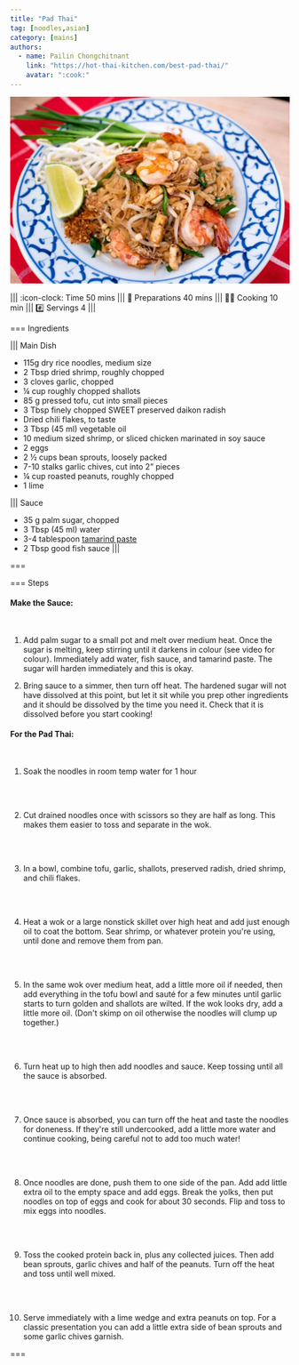 ```yaml
---
title: "Pad Thai"
tag: [noodles,asian]
category: [mains]
authors:
  - name: Pailin Chongchitnant
    link: "https://hot-thai-kitchen.com/best-pad-thai/"
    avatar: ":cook:"
---
```


![](img/pad-thai.jpg)

||| :icon-clock: Time
50 mins
||| :knife: Preparations
40 mins
||| :cook: Cooking
10 min
||| :hash: Servings
4
|||

=== Ingredients

||| Main Dish
- 115g dry rice noodles, medium size 
- 2 Tbsp dried shrimp, roughly chopped
- 3 cloves garlic, chopped
- ¼ cup roughly chopped shallots
- 85 g pressed tofu, cut into small pieces
- 3 Tbsp finely chopped SWEET preserved daikon radish
- Dried chili flakes, to taste
- 3 Tbsp (45 ml) vegetable oil
- 10 medium sized shrimp, or sliced chicken marinated in soy sauce
- 2 eggs
- 2 ½ cups bean sprouts, loosely packed
- 7-10 stalks garlic chives, cut into 2” pieces
- ¼ cup roasted peanuts, roughly chopped
- 1 lime

||| Sauce
- 35 g palm sugar, chopped
- 3 Tbsp (45 ml) water
- 3-4 tablespoon [tamarind paste](./tamarind-paste.md)
- 2 Tbsp good fish sauce
|||

===

=== Steps

#### Make the Sauce:
<br>

1. Add palm sugar to a small pot and melt over medium heat. Once the sugar is melting, keep stirring until it darkens in colour (see video for colour). Immediately add water, fish sauce, and tamarind paste. The sugar will harden immediately and this is okay.

2. Bring sauce to a simmer, then turn off heat. The hardened sugar will not have dissolved at this point, but let it sit while you prep other ingredients and it should be dissolved by the time you need it. Check that it is dissolved before you start cooking!

#### For the Pad Thai: 
<br>

1. Soak the noodles in room temp water for 1 hour
<br>
<br>

2. Cut drained noodles once with scissors so they are half as long. This makes them easier to toss and separate in the wok.
<br>
<br>

3. In a bowl, combine tofu, garlic, shallots, preserved radish, dried shrimp, and chili flakes.
<br>
<br>

4. Heat a wok or a large nonstick skillet over high heat and add just enough oil to coat the bottom. Sear shrimp, or whatever protein you're using, until done and remove them from pan.
<br>
<br>

5. In the same wok over medium heat, add a little more oil if needed, then add everything in the tofu bowl and sauté for a few minutes until garlic starts to turn golden and shallots are wilted. If the wok looks dry, add a little more oil. (Don't skimp on oil otherwise the noodles will clump up together.) 
<br>
<br>

6. Turn heat up to high then add noodles and sauce. Keep tossing until all the sauce is absorbed.
<br>
<br>

7. Once sauce is absorbed, you can turn off the heat and taste the noodles for doneness. If they're still undercooked, add a little more water and continue cooking, being careful not to add too much water!
<br>
<br>

8. Once noodles are done, push them to one side of the pan. Add add little extra oil to the empty space and add eggs. Break the yolks, then put noodles on top of eggs and cook for about 30 seconds. Flip and toss to mix eggs into noodles. 
<br>
<br>

9. Toss the cooked protein back in, plus any collected juices. Then add bean sprouts, garlic chives and half of the peanuts. Turn off the heat and toss until well mixed.
<br>
<br>

10. Serve immediately with a lime wedge and extra peanuts on top. For a classic presentation you can add a little extra side of bean sprouts and some garlic chives garnish. 

===
